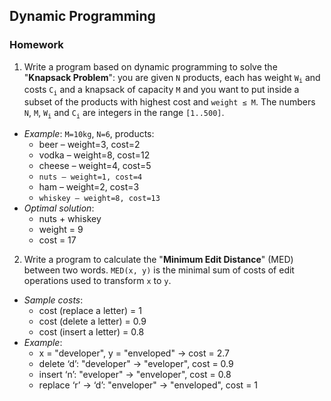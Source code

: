 ## Dynamic Programming
### Homework
1. Write a program based on dynamic programming to solve the "**Knapsack Problem**": you are given `N` products, each has weight `W`<sub>`i`</sub> and costs `C`<sub>`i`</sub> and a knapsack of capacity `M` and you want to put inside a subset of the products with highest cost and `weight ≤ M`. The numbers `N`, `M`, `W`<sub>`i`</sub> and `C`<sub>`i`</sub> are integers in the range `[1..500]`.
  * _Example_: `M=10kg`, `N=6`, products:
      * beer – weight=3, cost=2
      * vodka – weight=8, cost=12
      * cheese – weight=4, cost=5
      * `nuts – weight=1, cost=4`
      * ham – weight=2, cost=3
      * `whiskey – weight=8, cost=13`
  * _Optimal solution_:
      * nuts + whiskey
      * weight = 9
      * cost = 17

2. Write a program to calculate the "**Minimum Edit Distance**" (MED) between two words. `MED(x, y)` is the minimal sum of costs of edit operations used to transform `x` to `y`.
  * _Sample costs_:
      * cost (replace a letter) = 1
      * cost (delete a letter) = 0.9
      * cost (insert a letter) = 0.8
  * _Example_:
      * x = "developer", y = "enveloped" &rarr; cost = 2.7 
      * delete ‘d’:  "developer" &rarr; "eveloper", cost = 0.9
      * insert ‘n’:  "eveloper" &rarr; "enveloper", cost = 0.8
      * replace ‘r’ &rarr; ‘d’:  "enveloper" &rarr; "enveloped", cost = 1